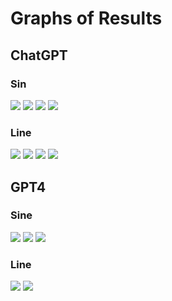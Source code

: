 
# Graphs of Results

## ChatGPT

### Sin

![](sin.png)
![](sin2.png)
![](sin3.png)
![](sin4.png)

### Line

![](line.png)
![](line3.png)
![](line4.png)
![](line5.png)

## GPT4

### Sine

![](sine%20gpt4.png)
![](sine2%20gpt4.png)
![](sine3%20gpt4.png)

### Line

![](line1%20gpt4.png)
![](line2%20gpt4.png)
